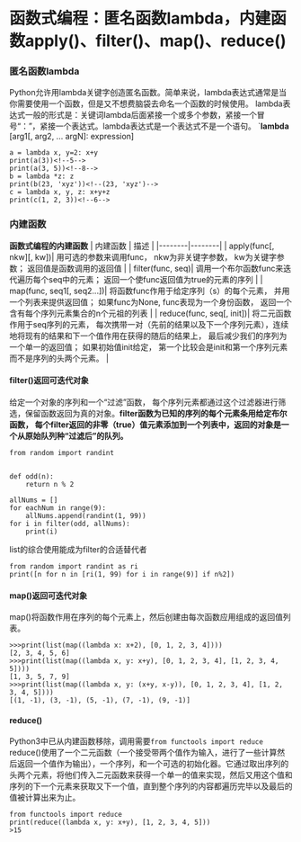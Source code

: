 # 函数式编程：匿名函数lambda，内建函数apply()、filter()、map()、reduce()
### 匿名函数lambda
Python允许用lambda关键字创造匿名函数。简单来说，lambda表达式通常是当你需要使用一个函数，但是又不想费脑袋去命名一个函数的时候使用。
lambda表达式一般的形式是：关键词lambda后面紧接一个或多个参数，紧接一个冒号“：”，紧接一个表达式。lambda表达式是一个表达式不是一个语句。
`**lambda** [arg1[, arg2, ... argN]: expression]
```
a = lambda x, y=2: x+y
print(a(3))<!--5-->
print(a(3, 5))<!--8-->
b = lambda *z: z
print(b(23, 'xyz'))<!--(23, 'xyz')-->
c = lambda x, y, z: x+y+z
print(c(1, 2, 3))<!--6-->
```
### 内建函数
__函数式编程的内建函数__
| 内建函数 | 描述 |
|--------|--------|
| apply(func[, nkw][, kw])|    用可选的参数来调用func， nkw为非关键字参数， kw为关键字参数； 返回值是函数调用的返回值    |
| filter(func, seq)|    调用一个布尔函数func来迭代遍历每个seq中的元素； 返回一个使func返回值为true的元素的序列    |
| map(func, seq1[, seq2...])|    将函数func作用于给定序列（s）的每个元素， 并用一个列表来提供返回值； 如果func为None, func表现为一个身份函数， 返回一个含有每个序列元素集合的n个元祖的列表    |
| reduce(func, seq[, init])|  将二元函数作用于seq序列的元素， 每次携带一对（先前的结果以及下一个序列元素），连续地将现有的结果和下一个值作用在获得的随后的结果上， 最后减少我们的序列为一个单一的返回值； 如果初始值init给定， 第一个比较会是init和第一个序列元素而不是序列的头两个元素。    |


#### filter()返回可迭代对象
给定一个对象的序列和一个“过滤”函数， 每个序列元素都通过这个过滤器进行筛选，保留函数返回为真的对象。**filter函数为已知的序列的每个元素条用给定布尔函数， 每个filter返回的非零（true）值元素添加到一个列表中，返回的对象是一个从原始队列种“过滤后”的队列。**
```
from random import randint


def odd(n):
	return n % 2
    
allNums = []
for eachNum in range(9):
	allNums.append(randint(1, 99))
for i in filter(odd, allNums):
	print(i)
```
list的综合使用能成为filter的合适替代者
```
from random import randint as ri
print([n for n in [ri(1, 99) for i in range(9)] if n%2])
```

#### map()返回可迭代对象
map()将函数作用在序列的每个元素上，然后创建由每次函数应用组成的返回值列表。
```
>>>print(list(map((lambda x: x+2), [0, 1, 2, 3, 4])))
[2, 3, 4, 5, 6]
>>>print(list(map((lambda x, y: x+y), [0, 1, 2, 3, 4], [1, 2, 3, 4, 5])))
[1, 3, 5, 7, 9]
>>>print(list(map((lambda x, y: (x+y, x-y)), [0, 1, 2, 3, 4], [1, 2, 3, 4, 5])))
[(1, -1), (3, -1), (5, -1), (7, -1), (9, -1)]
```
#### reduce()
Python3中已从内建函数移除，调用需要`from functools import reduce`
reduce()使用了一个二元函数（一个接受带两个值作为输入，进行了一些计算然后返回一个值作为输出），一个序列，和一个可选的初始化器。它通过取出序列的头两个元素，将他们传入二元函数来获得一个单一的值来实现，然后又用这个值和序列的下一个元素来获取又下一个值，直到整个序列的内容都遍历完毕以及最后的值被计算出来为止。
```
from functools import reduce
print(reduce((lambda x, y: x+y), [1, 2, 3, 4, 5]))
>15
```
